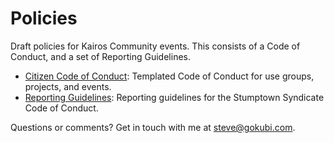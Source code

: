 Policies
========

Draft policies for Kairos Community events. This consists of a Code of Conduct, and a set of Reporting Guidelines. 

* [Citizen Code of Conduct](citizen_code_of_conduct.md): Templated Code of Conduct for use groups, projects, and events.
* [Reporting Guidelines](reporting_guidelines.md): Reporting guidelines for the Stumptown Syndicate Code of Conduct.

Questions or comments? Get in touch with me at steve@gokubi.com.
